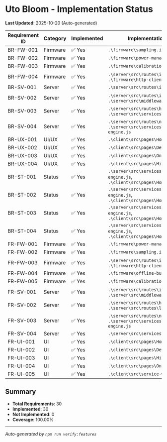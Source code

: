 # Uto Bloom - Implementation Status
**Last Updated**: 2025-10-20 (Auto-generated)

| Requirement ID | Category | Implemented | Implementation File(s) |
|---------------|----------|-------------|------------------------|
| BR-FW-001 | Firmware | ✅ Yes | `.\firmware\sampling.ino` |
| BR-FW-002 | Firmware | ✅ Yes | `.\firmware\power-management.ino` |
| BR-FW-003 | Firmware | ✅ Yes | `.\firmware\calibration.ino` |
| BR-FW-004 | Firmware | ✅ Yes | `.\server\src\routes\ingest.js`, `.\firmware\http-client.ino` |
| BR-SV-001 | Server | ✅ Yes | `.\server\src\routes\ingest.js` |
| BR-SV-002 | Server | ✅ Yes | `.\server\src\routes\ingest.js`, `.\server\src\middleware\validation.js` |
| BR-SV-003 | Server | ✅ Yes | `.\server\src\routes\history.js`, `.\server\src\services\retention.js` |
| BR-SV-004 | Server | ✅ Yes | `.\server\src\routes\nodes.js`, `.\server\src\services\status-engine.js` |
| BR-UX-001 | UI/UX | ✅ Yes | `.\client\src\pages\Home.jsx` |
| BR-UX-002 | UI/UX | ✅ Yes | `.\client\src\pages\Details.jsx` |
| BR-UX-003 | UI/UX | ✅ Yes | `.\client\src\pages\Onboarding.jsx` |
| BR-UX-004 | UI/UX | ✅ Yes | `.\client\src\pages\History.jsx` |
| BR-ST-001 | Status | ✅ Yes | `.\server\src\services\status-engine.js`, `.\client\src\pages\Home.jsx` |
| BR-ST-002 | Status | ✅ Yes | `.\server\src\services\status-engine.js`, `.\client\src\pages\Home.jsx` |
| BR-ST-003 | Status | ✅ Yes | `.\server\src\services\status-engine.js`, `.\client\src\pages\Home.jsx` |
| BR-ST-004 | Status | ✅ Yes | `.\server\src\services\status-engine.js`, `.\client\src\pages\Home.jsx` |
| FR-FW-001 | Firmware | ✅ Yes | `.\firmware\power-management.ino` |
| FR-FW-002 | Firmware | ✅ Yes | `.\firmware\sampling.ino` |
| FR-FW-003 | Firmware | ✅ Yes | `.\server\src\routes\ingest.js`, `.\firmware\http-client.ino` |
| FR-FW-004 | Firmware | ✅ Yes | `.\firmware\offline-buffer.ino` |
| FR-FW-005 | Firmware | ✅ Yes | `.\firmware\calibration.ino` |
| FR-SV-001 | Server | ✅ Yes | `.\server\src\routes\ingest.js`, `.\server\src\middleware\validation.js` |
| FR-SV-002 | Server | ✅ Yes | `.\server\src\routes\history.js`, `.\server\src\routes\live.js` |
| FR-SV-003 | Server | ✅ Yes | `.\server\src\routes\nodes.js`, `.\server\src\services\status-engine.js` |
| FR-SV-004 | Server | ✅ Yes | `.\server\src\services\retention.js` |
| FR-UI-001 | UI | ✅ Yes | `.\client\src\pages\Home.jsx` |
| FR-UI-002 | UI | ✅ Yes | `.\client\src\pages\Details.jsx` |
| FR-UI-003 | UI | ✅ Yes | `.\client\src\pages\History.jsx` |
| FR-UI-004 | UI | ✅ Yes | `.\client\src\pages\Onboarding.jsx` |
| FR-UI-005 | UI | ✅ Yes | `.\client\src\service-worker.js` |

## Summary
- **Total Requirements**: 30
- **Implemented**: 30
- **Not Implemented**: 0
- **Coverage**: 100.00%

---
*Auto-generated by `npm run verify:features`*
